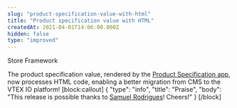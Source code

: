 ```yaml
---
slug: "product-specification-value-with-html"
title: "Product specification value with HTML"
createdAt: 2021-04-01T14:06:00.000Z
hidden: false
type: "improved"
---
```


<div class="badge" id="store-framework">Store Framework</div>

The product specification value, rendered by the [Product Specification app](https://developers.vtex.com/vtex-developer-docs/docs/vtex-product-specifications), now processes HTML code, enabling a better migration from CMS to the VTEX IO platform!
[block:callout]
{
  "type": "info",
  "title": "Praise",
  "body": "This release is possible thanks to [Samuel Rodrigues](https://github.com/SamuelRodriguess)! Cheers!"
}
[/block]